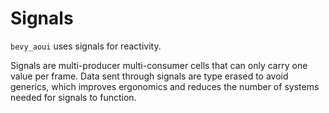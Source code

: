 # Signals

`bevy_aoui` uses signals for reactivity.

Signals are multi-producer multi-consumer cells that can only carry one value per frame.
Data sent through signals are type erased to avoid generics, which improves ergonomics and reduces
the number of systems needed for signals to function.
